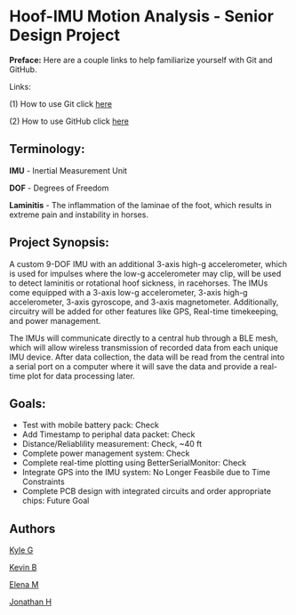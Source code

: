 # Hoof-IMU Motion Analysis - Senior Design Project

**Preface:** Here are a couple links to help familiarize yourself with Git and GitHub.

Links: 

(1) How to use Git click [here](https://youtu.be/USjZcfj8yxE?si=m7MtrsjsvbkFWDZs)  

(2) How to use GitHub click [here](https://www.youtube.com/watch?v=nhNq2kIvi9s&ab_channel=ColtSteele)

## Terminology:

**IMU** - Inertial Measurement Unit

**DOF** - Degrees of Freedom

**Laminitis** - The inflammation of the laminae of the foot, which results in extreme pain and instability in horses.

## Project Synopsis:
A custom 9-DOF IMU with an additional 3-axis high-g accelerometer, which is used for impulses where the low-g accelerometer may clip, will be used to detect laminitis or rotational hoof sickness, in racehorses.
The IMUs come equipped with a 3-axis low-g accelerometer, 3-axis high-g accelerometer, 3-axis gyroscope, and 3-axis magnetometer. Additionally, circuitry will be added for other features like GPS, Real-time timekeeping, and power management.

The IMUs will communicate directly to a central hub through a BLE mesh, which will allow wireless transmission of recorded data from each unique IMU device. After data collection, the data will be read from the central into a serial port on a computer where it will save the data and provide a real-time plot for data processing later.


## Goals:
- Test with mobile battery pack:                                                      Check
- Add Timestamp to periphal data packet:                                              Check
- Distance/Reliablility measurement:                                                  Check, ~40 ft
- Complete power management system:                                                   Check
- Complete real-time plotting using BetterSerialMonitor:                              Check
- Integrate GPS into the IMU system:                                                  No Longer Feasbile due to Time Constraints
- Complete PCB design with integrated circuits and order appropriate chips:           Future Goal


## Authors
[Kyle G](https://github.com/kyobg)

[Kevin B](https://github.com/kevinbrannan)

[Elena M](https://github.com/evolutis101)

[Jonathan H](https://github.com/Grlee316)



